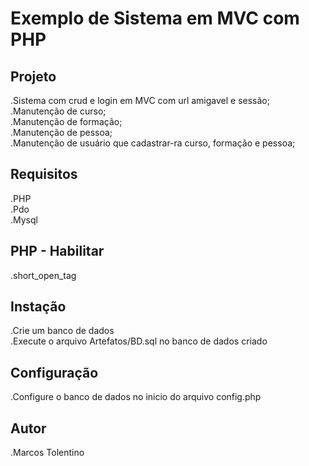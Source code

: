# Exemplo de Sistema em MVC com PHP 

## Projeto  

.Sistema com crud e login em MVC com url amigavel e sessão;  
.Manutenção de curso;  
.Manutenção de formação;  
.Manutenção de pessoa;  
.Manutenção de usuário que cadastrar-ra curso, formação e pessoa;  


## Requisitos  
  
.PHP  
.Pdo  
.Mysql  

## PHP - Habilitar

.short_open_tag

## Instação

.Crie um banco de dados  
.Execute o arquivo Artefatos/BD.sql no banco de dados criado

## Configuração

.Configure o banco de dados no inicio do arquivo config.php

## Autor

.Marcos Tolentino
